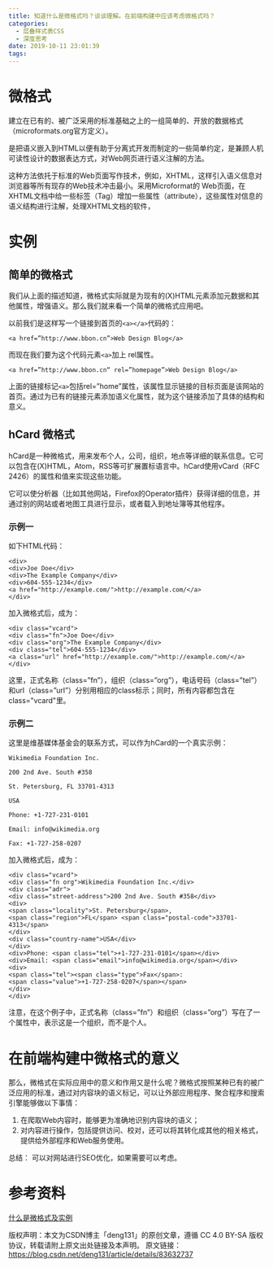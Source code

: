 ```yaml
---
title: 知道什么是微格式吗？谈谈理解。在前端构建中应该考虑微格式吗？
categories:
  - 层叠样式表CSS
  - 深度思考
date: 2019-10-11 23:01:39
tags:
---
```

# 微格式

建立在已有的、被广泛采用的标准基础之上的一组简单的、开放的数据格式（microformats.org官方定义）。

是把语义嵌入到HTML以便有助于分离式开发而制定的一些简单约定，是兼顾人机可读性设计的数据表达方式，对Web网页进行语义注解的方法。

这种方法依托于标准的Web页面写作技术，例如，XHTML，这样引入语义信息对浏览器等所有现存的Web技术冲击最小。采用Microformat的 Web页面，在XHTML文档中给一些标签（Tag）增加一些属性（attribute），这些属性对信息的语义结构进行注解，处理XHTML文档的软件，

# 实例

## 简单的微格式

我们从上面的描述知道，微格式实际就是为现有的(X)HTML元素添加元数据和其他属性，增强语义。那么我们就来看一个简单的微格式应用吧。

以前我们是这样写一个链接到首页的`<a></a>`代码的：

```
<a href=”http://www.bbon.cn”>Web Design Blog</a>
```

而现在我们要为这个代码元素`<a>`加上 rel属性。
```
<a href=”http://www.bbon.cn“ rel=”homepage”>Web Design Blog</a>
```

上面的链接标记`<a>`包括rel=”home”属性，该属性显示链接的目标页面是该网站的首页。通过为已有的链接元素添加语义化属性，就为这个链接添加了具体的结构和意义。

## hCard 微格式 

hCard是一种微格式，用来发布个人，公司，组织，地点等详细的联系信息。它可以包含在(X)HTML，Atom，RSS等可扩展置标语言中。hCard使用vCard（RFC 2426）的属性和值来实现这些功能。

它可以使分析器（比如其他网站，Firefox的Operator插件）获得详细的信息，并通过别的网站或者地图工具进行显示，或者载入到地址簿等其他程序。

### 示例一

如下HTML代码：

```
<div>
<div>Joe Doe</div>
<div>The Example Company</div>
<div>604-555-1234</div>
<a href="http://example.com/">http://example.com/</a>
</div>
```

 加入微格式后，成为： 

```
<div class="vcard">
<div class="fn">Joe Doe</div>
<div class="org">The Example Company</div>
<div class="tel">604-555-1234</div>
<a class="url" href="http://example.com/">http://example.com/</a>
</div>
```

这里，正式名称（class=”fn”），组织（class=”org”），电话号码（class=”tel”）和url（class=”url”）分别用相应的class标示；同时，所有内容都包含在class="vcard"里。 

### 示例二

这里是维基媒体基金会的联系方式，可以作为hCard的一个真实示例：

```
Wikimedia Foundation Inc.

200 2nd Ave. South #358

St. Petersburg, FL 33701-4313

USA

Phone: +1-727-231-0101

Email: info@wikimedia.org

Fax: +1-727-258-0207
```

加入微格式后，成为： 

```
<div class="vcard">
<div class="fn org">Wikimedia Foundation Inc.</div>
<div class="adr">
<div class="street-address">200 2nd Ave. South #358</div>
<div>
<span class="locality">St. Petersburg</span>,
<span class="region">FL</span> <span class="postal-code">33701-4313</span>
</div>
<div class="country-name">USA</div>
</div>
<div>Phone: <span class="tel">+1-727-231-0101</span></div>
<div>Email: <span class="email">info@wikimedia.org</span></div>
<div>
<span class="tel"><span class="type">Fax</span>:
<span class="value">+1-727-258-0207</span></span>
</div>
</div>
```

注意，在这个例子中，正式名称（class=”fn”）和组织（class=”org”）写在了一个属性中，表示这是一个组织，而不是个人。 



# 在前端构建中微格式的意义

那么，微格式在实际应用中的意义和作用又是什么呢？微格式按照某种已有的被广泛应用的标准，通过对内容块的语义标记，可以让外部应用程序、聚合程序和搜索引擎能够做以下事情：

1. 在爬取Web内容时，能够更为准确地识别内容块的语义；
2. 对内容进行操作，包括提供访问、校对，还可以将其转化成其他的相关格式，提供给外部程序和Web服务使用。



总结： 可以对网站进行SEO优化，如果需要可以考虑。



# 参考资料

[什么是微格式及实例](https://blog.csdn.net/deng131/article/details/83632737)



版权声明：本文为CSDN博主「deng131」的原创文章，遵循 CC 4.0 BY-SA 版权协议，转载请附上原文出处链接及本声明。
原文链接：https://blog.csdn.net/deng131/article/details/83632737